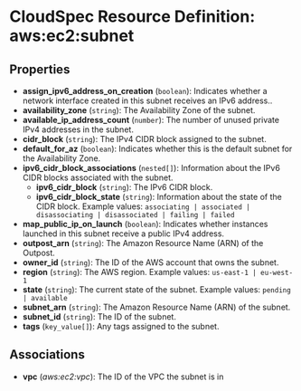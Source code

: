 # CloudSpec Resource Definition: aws:ec2:subnet


## Properties

* **assign_ipv6_address_on_creation**
(`boolean`):
Indicates whether a network interface created in this subnet receives an IPv6 address..
* **availability_zone**
(`string`):
The Availability Zone of the subnet.
* **available_ip_address_count**
(`number`):
The number of unused private IPv4 addresses in the subnet.
* **cidr_block**
(`string`):
The IPv4 CIDR block assigned to the subnet.
* **default_for_az**
(`boolean`):
Indicates whether this is the default subnet for the Availability Zone.
* **ipv6_cidr_block_associations**
(`nested[]`):
Information about the IPv6 CIDR blocks associated with the subnet.
    * **ipv6_cidr_block**
(`string`):
The IPv6 CIDR block.
    * **ipv6_cidr_block_state**
(`string`):
Information about the state of the CIDR block.
Example values: `associating | associated | disassociating | disassociated | failing | failed`
* **map_public_ip_on_launch**
(`boolean`):
Indicates whether instances launched in this subnet receive a public IPv4 address.
* **outpost_arn**
(`string`):
The Amazon Resource Name (ARN) of the Outpost.
* **owner_id**
(`string`):
The ID of the AWS account that owns the subnet.
* **region**
(`string`):
The AWS region.
Example values: `us-east-1 | eu-west-1`
* **state**
(`string`):
The current state of the subnet.
Example values: `pending | available`
* **subnet_arn**
(`string`):
The Amazon Resource Name (ARN) of the subnet.
* **subnet_id**
(`string`):
The ID of the subnet.
* **tags**
(`key_value[]`):
Any tags assigned to the subnet.

## Associations

* **vpc**
(*aws:ec2:vpc*):
The ID of the VPC the subnet is in
